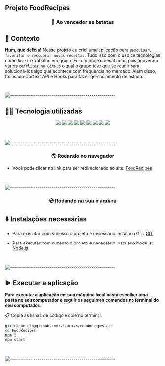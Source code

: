 ## Projeto FoodRecipes
 
<h3 align='center'> 🥔 Ao vencedor as batatas </h3>

## 📄 Contexto

**Hum, que delícia!** Nesse projeto eu criei uma aplicação para `pesquisar, favoritar e descobrir novas receitas`. Tudo isso com o uso de tecnologias como `React` e trabalho em grupo. Foi um projeto desafiador, pois houveram vários `conflitos no GitHub` o qual o grupo teve que se reunir para solucioná-los algo que acontece com frequência no mercado. Além disso, foi usado Context API e Hooks para fazer gerenciamento de estado.

<br/>


![-----------------------------------------------------](https://raw.githubusercontent.com/andreasbm/readme/master/assets/lines/rainbow.png)


## 👨‍💻 Tecnologia utilizadas

<p align='center'>
  <img src='https://img.shields.io/badge/JavaScript-yellow?style=for-the-badge' />
  <img src='https://img.shields.io/badge/React-blue?style=for-the-badge' />
  <img src='https://img.shields.io/badge/Context API e Hooks-red?style=for-the-badge' />
  <img src='https://img.shields.io/badge/Bibliotecas-brown?style=for-the-badge' />
  <img src='https://img.shields.io/badge/Git-black?style=for-the-badge' />
  <img src='https://img.shields.io/badge/GitHub-purple?style=for-the-badge' />
  <img src='https://img.shields.io/badge/css-blue?style=for-the-badge' />
  <img src='https://img.shields.io/badge/html-orange?style=for-the-badge' />
  <img src='https://img.shields.io/badge/sass-pink?style=for-the-badge' />
</p>

<br/>


![-----------------------------------------------------](https://raw.githubusercontent.com/andreasbm/readme/master/assets/lines/rainbow.png)

 
<h3 align='center'> 🌎 Rodando no navegador</h3>

- Você pode clicar no link para ser redirecionado ao site:
[FoodRecipes](https://vitor545.github.io/FoodRecipes/#/)


<br/>


![-----------------------------------------------------](https://raw.githubusercontent.com/andreasbm/readme/master/assets/lines/rainbow.png)


<h3 align='center'> 💿 Rodando na sua máquina</h3>


## ⬇️ Instalações necessárias

- Para executar com sucesso o projeto é necessário instalar o GIT:
[GIT](https://git-scm.com/downloads)

- Para executar com sucesso o projeto é necessário instalar o Node.js:
[Node.js](https://nodejs.org/en/download/)

<br/>


![-----------------------------------------------------](https://raw.githubusercontent.com/andreasbm/readme/master/assets/lines/rainbow.png)


## ▶️ Executar a aplicação

**Para executar a aplicação em sua máquina local basta escolher uma pasta no seu computador e seguir os seguintes comandos no terminal do seu computador.**

📋 Copie as linhas de código e cole no terminal.

```bash
git clone git@github.com:Vitor545/FoodRecipes.git
cd FoodRecipes
npm i
npm start 
```

<br/>


![-----------------------------------------------------](https://raw.githubusercontent.com/andreasbm/readme/master/assets/lines/rainbow.png)
